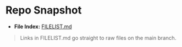 # Repo Snapshot

- **File Index:** [FILELIST.md](../FILELIST.md)

> Links in FILELIST.md go straight to raw files on the main branch.
